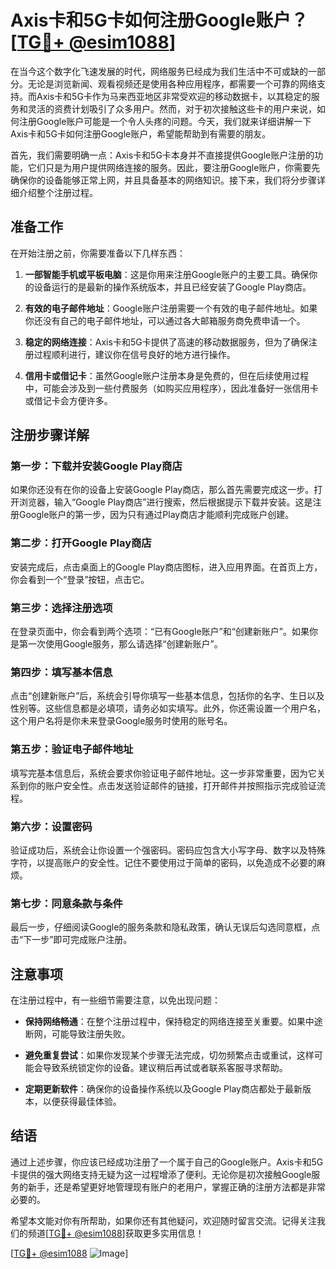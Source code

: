 # Axis卡和5G卡如何注册Google账户？[[TG💪+ @esim1088](https://t.me/s/esim1088)]

在当今这个数字化飞速发展的时代，网络服务已经成为我们生活中不可或缺的一部分。无论是浏览新闻、观看视频还是使用各种应用程序，都需要一个可靠的网络支持。而Axis卡和5G卡作为马来西亚地区非常受欢迎的移动数据卡，以其稳定的服务和灵活的资费计划吸引了众多用户。然而，对于初次接触这些卡的用户来说，如何注册Google账户可能是一个令人头疼的问题。今天，我们就来详细讲解一下Axis卡和5G卡如何注册Google账户，希望能帮助到有需要的朋友。

首先，我们需要明确一点：Axis卡和5G卡本身并不直接提供Google账户注册的功能，它们只是为用户提供网络连接的服务。因此，要注册Google账户，你需要先确保你的设备能够正常上网，并且具备基本的网络知识。接下来，我们将分步骤详细介绍整个注册过程。

## 准备工作

在开始注册之前，你需要准备以下几样东西：

1. **一部智能手机或平板电脑**：这是你用来注册Google账户的主要工具。确保你的设备运行的是最新的操作系统版本，并且已经安装了Google Play商店。
   
2. **有效的电子邮件地址**：Google账户注册需要一个有效的电子邮件地址。如果你还没有自己的电子邮件地址，可以通过各大邮箱服务商免费申请一个。

3. **稳定的网络连接**：Axis卡和5G卡提供了高速的移动数据服务，但为了确保注册过程顺利进行，建议你在信号良好的地方进行操作。

4. **信用卡或借记卡**：虽然Google账户注册本身是免费的，但在后续使用过程中，可能会涉及到一些付费服务（如购买应用程序），因此准备好一张信用卡或借记卡会方便许多。

## 注册步骤详解

### 第一步：下载并安装Google Play商店

如果你还没有在你的设备上安装Google Play商店，那么首先需要完成这一步。打开浏览器，输入“Google Play商店”进行搜索，然后根据提示下载并安装。这是注册Google账户的第一步，因为只有通过Play商店才能顺利完成账户创建。

### 第二步：打开Google Play商店

安装完成后，点击桌面上的Google Play商店图标，进入应用界面。在首页上方，你会看到一个“登录”按钮，点击它。

### 第三步：选择注册选项

在登录页面中，你会看到两个选项：“已有Google账户”和“创建新账户”。如果你是第一次使用Google服务，那么请选择“创建新账户”。

### 第四步：填写基本信息

点击“创建新账户”后，系统会引导你填写一些基本信息，包括你的名字、生日以及性别等。这些信息都是必填项，请务必如实填写。此外，你还需设置一个用户名，这个用户名将是你未来登录Google服务时使用的账号名。

### 第五步：验证电子邮件地址

填写完基本信息后，系统会要求你验证电子邮件地址。这一步非常重要，因为它关系到你的账户安全性。点击发送验证邮件的链接，打开邮件并按照指示完成验证流程。

### 第六步：设置密码

验证成功后，系统会让你设置一个强密码。密码应包含大小写字母、数字以及特殊字符，以提高账户的安全性。记住不要使用过于简单的密码，以免造成不必要的麻烦。

### 第七步：同意条款与条件

最后一步，仔细阅读Google的服务条款和隐私政策，确认无误后勾选同意框，点击“下一步”即可完成账户注册。

## 注意事项

在注册过程中，有一些细节需要注意，以免出现问题：

- **保持网络畅通**：在整个注册过程中，保持稳定的网络连接至关重要。如果中途断网，可能导致注册失败。
  
- **避免重复尝试**：如果你发现某个步骤无法完成，切勿频繁点击或重试，这样可能会导致系统锁定你的设备。建议稍后再试或者联系客服寻求帮助。

- **定期更新软件**：确保你的设备操作系统以及Google Play商店都处于最新版本，以便获得最佳体验。

## 结语

通过上述步骤，你应该已经成功注册了一个属于自己的Google账户。Axis卡和5G卡提供的强大网络支持无疑为这一过程增添了便利。无论你是初次接触Google服务的新手，还是希望更好地管理现有账户的老用户，掌握正确的注册方法都是非常必要的。

希望本文能对你有所帮助，如果你还有其他疑问，欢迎随时留言交流。记得关注我们的频道[[TG💪+ @esim1088](https://t.me/s/esim1088)]获取更多实用信息！

[[TG💪+ @esim1088](https://t.me/s/esim1088) ![Image](https://i.postimg.cc/4NQfJmqS/Snipaste-2025-05-13-00-14-12.png)]
